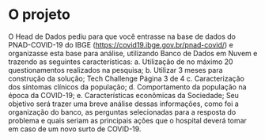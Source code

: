# O projeto
O Head de Dados pediu para que você entrasse na base de dados do PNAD-COVID-19 do IBGE (https://covid19.ibge.gov.br/pnad-covid/) e organizasse esta base para análise, utilizando Banco de Dados em Nuvem e trazendo as seguintes características:
a. Utilização de no máximo 20 questionamentos realizados na pesquisa;
b. Utilizar 3 meses para construção da solução;
Tech Challenge Página 3 de 4
c. Caracterização dos sintomas clínicos da população;
d. Comportamento da população na época da COVID-19;
e. Características econômicas da Sociedade;
Seu objetivo será trazer uma breve análise dessas informações, como foi a organização do banco, as perguntas selecionadas para a resposta do problema e quais seriam as principais ações que o hospital deverá tomar em caso de um novo surto de COVID-19.
